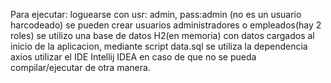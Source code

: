 Para ejecutar:
loguearse con usr: admin, pass:admin (no es un usuario harcodeado)
se pueden crear usuarios administradores o empleados(hay 2 roles)
se utilizo una base de datos H2(en memoria) con datos cargados al inicio de la aplicacion, mediante script data.sql
se utiliza la dependencia axios
utilizar el IDE Intellij IDEA en caso de que no se pueda compilar/ejecutar de otra manera.


